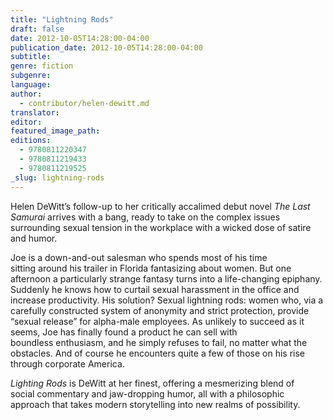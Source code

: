 ```yaml
---
title: "Lightning Rods"
draft: false
date: 2012-10-05T14:28:00-04:00
publication_date: 2012-10-05T14:28:00-04:00
subtitle:
genre: fiction
subgenre:
language:
author:
  - contributor/helen-dewitt.md
translator:
editor:
featured_image_path:
editions:
  - 9780811220347
  - 9780811219433
  - 9780811219525
_slug: lightning-rods
---
```


Helen DeWitt’s follow-up to her critically accalimed debut novel _The Last Samurai_ arrives with a bang, ready to take on the complex issues surrounding sexual tension in the workplace with a wicked dose of satire and humor.

Joe is a down-and-out salesman who spends most of his time sitting around his trailer in Florida fantasizing about women. But one afternoon a particularly strange fantasy turns into a life-changing epiphany. Suddenly he knows how to curtail sexual harassment in the office and increase productivity. His solution? Sexual lightning rods: women who, via a carefully constructed system of anonymity and strict protection, provide “sexual release” for alpha-male employees. As unlikely to succeed as it seems, Joe has finally found a product he can sell with boundless enthusiasm, and he simply refuses to fail, no matter what the obstacles. And of course he encounters quite a few of those on his rise through corporate America.

_Lighting Rods_ is DeWitt at her finest, offering a mesmerizing blend of social commentary and jaw-dropping humor, all with a philosophic approach that takes modern storytelling into new realms of possibility.

